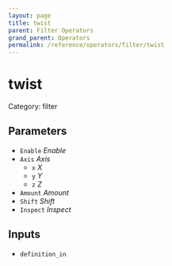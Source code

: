 ```yaml
---
layout: page
title: twist
parent: Filter Operators
grand_parent: Operators
permalink: /reference/operators/filter/twist
---
```


# twist

Category: filter



## Parameters

* `Enable` *Enable*
* `Axis` *Axis*
  * `x` *X*
  * `y` *Y*
  * `z` *Z*
* `Amount` *Amount*
* `Shift` *Shift*
* `Inspect` *Inspect*

## Inputs

* `definition_in`